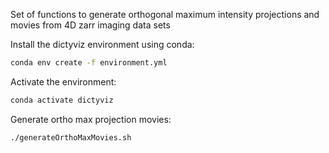 Set of functions to generate orthogonal maximum intensity projections and movies from 4D zarr imaging data sets

Install the dictyviz environment using conda:
```bash
conda env create -f environment.yml
```

Activate the environment:
```bash
conda activate dictyviz
```

Generate ortho max projection movies:
```bash
./generateOrthoMaxMovies.sh
```
